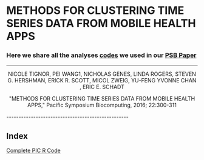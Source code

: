 # METHODS FOR CLUSTERING TIME SERIES DATA FROM MOBILE HEALTH APPS 
### Here we share all the analyses [codes](https://github.com/DigitalHealthCenterMSSM/PSB-Cluster/blob/master/PIC.R) we used in our [PSB Paper](https://psb.stanford.edu/psb-online/proceedings/psb17/tignor.pdf)
-------------------------------------------------
<p align="center">
NICOLE TIGNOR, PEI WANG1, NICHOLAS GENES, LINDA ROGERS, STEVEN G. HERSHMAN, ERICK R. SCOTT, MICOL ZWEIG, YU-FENG YVONNE CHAN , ERIC E. SCHADT
</p>
<p align="center">
"METHODS FOR CLUSTERING TIME SERIES DATA FROM MOBILE HEALTH APPS," 
Pacific Symposium Biocomputing,
2016; 22:300-311
</p>
--------------------------------------------------

## Index

[Complete PIC R Code](https://github.com/DigitalHealthCenterMSSM/PSB-Cluster/blob/master/PIC.R/_FullPIC.R.md)


